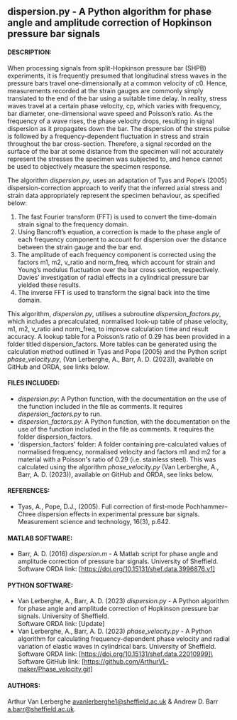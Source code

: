 ## dispersion.py - A Python algorithm for phase angle and amplitude correction of Hopkinson pressure bar signals

#### DESCRIPTION:
When processing signals from split-Hopkinson pressure bar (SHPB) experiments, it is frequently presumed that longitudinal stress waves in the pressure bars travel one-dimensionally at a common velocity of c0. Hence, measurements recorded at the strain gauges are commonly simply translated to the end of the bar using a suitable time delay. In reality, stress waves travel at a certain phase velocity, cp, which varies with frequency, bar diameter, one-dimensional wave speed and Poisson’s ratio. As the frequency of a wave rises, the phase velocity drops, resulting in signal dispersion as it propagates down the bar. The dispersion of the stress pulse is followed by a frequency-dependent fluctuation in stress and strain throughout the bar cross-section. Therefore, a signal recorded on the surface of the bar at some distance from the specimen will not accurately represent the stresses the specimen was subjected to, and hence cannot be used to objectively measure the specimen response.

The algorithm *dispersion.py*, uses an adaptation of Tyas and Pope’s (2005) dispersion-correction approach to verify that the inferred axial stress and strain data appropriately represent the specimen behaviour, as specified below:

1.	The fast Fourier transform (FFT) is used to convert the time-domain strain signal to the frequency domain.
2.	Using Bancroft’s equation, a correction is made to the phase angle of each frequency component to account for dispersion over the distance between the strain gauge and the bar end. 
3.	The amplitude of each frequency component is corrected using the factors m1, m2, v_ratio and norm_freq, which account for strain and Young’s modulus fluctuation over the bar cross section, respectively. Davies’ investigation of radial effects in a cylindrical pressure bar yielded these results.
4.	The inverse FFT is used to transform the signal back into the time domain.

This algorithm, *dispersion.py*, utilises a subroutine *dispersion_factors.py*, which includes a precalculated, normalised look-up table of phase velocity, m1, m2, v_ratio and norm_freq, to improve calculation time and result accuracy. A lookup table for a Poisson’s ratio of 0.29 has been provided in a folder titled dispersion_factors. More tables can be generated using the calculation method outlined in Tyas and Pope (2005) and the Python script *phase_velocity.py*, (Van Lerberghe, A., Barr, A. D. (2023)), available on GitHub and ORDA, see links below.

#### FILES INCLUDED:
- *dispersion.py*: A Python function, with the documentation on the use of the function included in the file as comments. It requires *dispersion_factors.py* to run.
- *dispersion_factors.py*: A Python function, with the documentation on the use of the function included in the file as comments. It requires the folder dispersion_factors.
- 'dispersion_factors' folder: A folder containing pre-calculated values of normalised frequency, normalised velocity and factors m1 and m2 for a material with a Poisson's ratio of 0.29 (i.e. stainless steel). This was calculated using the algorithm *phase_velocity.py* (Van Lerberghe, A., Barr, A. D. (2023)), available on GitHub and ORDA, see links below.

#### REFERENCES:
- Tyas, A., Pope, D.J., (2005). Full correction of first-mode Pochhammer–Chree dispersion effects in experimental pressure bar signals. Measurement science and technology, 16(3), p.642.

#### MATLAB SOFTWARE:
- Barr, A. D. (2016) *dispersion.m* - A Matlab script for phase angle and amplitude correction of pressure bar signals. University of Sheffield.\
Software ORDA link: [https://doi.org/10.15131/shef.data.3996876.v1]

#### PYTHON SOFTWARE:
- Van Lerberghe, A., Barr, A. D. (2023) *dispersion.py* - A Python algorithm for phase angle and amplitude correction of Hopkinson pressure bar signals. University of Sheffield.\
Software ORDA link: [Update]
- Van Lerberghe, A., Barr, A. D. (2023) *phase_velocity.py* - A Python algorithm for calculating frequency-dependent phase velocity and radial variation of elastic waves in cylindrical bars. University of Sheffield.\
Software ORDA link: [https://doi.org/10.15131/shef.data.22010999]\
Software GitHub link: [https://github.com/ArthurVL-maker/Phase_velocity.git]

#### AUTHORS:
Arthur Van Lerberghe <avanlerberghe1@sheffield.ac.uk> & Andrew D. Barr <a.barr@sheffield.ac.uk>.
